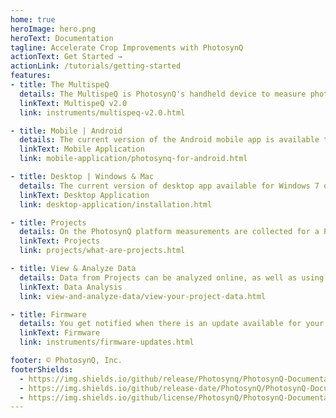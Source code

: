 ```yaml
---
home: true
heroImage: hero.png
heroText: Documentation
tagline: Accelerate Crop Improvements with PhotosynQ
actionText: Get Started →
actionLink: /tutorials/getting-started
features:
- title: The MultispeQ
  details: The MultispeQ is PhotosynQ's handheld device to measure photosynthetic parameters derived from absorbance and fluorescence measurements.
  linkText: MultispeQ v2.0
  link: instruments/multispeq-v2.0.html

- title: Mobile | Android
  details: The current version of the Android mobile app is available through the Google Play Store. You will be notified in case there are updates available.
  linkText: Mobile Application
  link: mobile-application/photosynq-for-android.html

- title: Desktop | Windows & Mac
  details: The current version of desktop app available for Windows 7 or higher and for macOS 10.11.6 or higher. Updates are delivered through the app.
  linkText: Desktop Application
  link: desktop-application/installation.html

- title: Projects
  details: On the PhotosynQ platform measurements are collected for a Project, including measurement Projects and Questions.
  linkText: Projects
  link: projects/what-are-projects.html

- title: View & Analyze Data
  details: Data from Projects can be analyzed online, as well as using libraries for Python and R for advanced data analysis.
  linkText: Data Analysis
  link: view-and-analyze-data/view-your-project-data.html

- title: Firmware
  details: You get notified when there is an update available for your Instrument if you use the PhotosynQ mobile or desktop application.
  linkText: Firmware
  link: instruments/firmware-updates.html

footer: © PhotosynQ, Inc.
footerShields:
  - https://img.shields.io/github/release/Photosynq/PhotosynQ-Documentation.svg?style=flat-square
  - https://img.shields.io/github/release-date/PhotosynQ/PhotosynQ-Documentation.svg?style=flat-square
  - https://img.shields.io/github/license/PhotosynQ/PhotosynQ-Documentation.svg?style=flat-square
---
```

